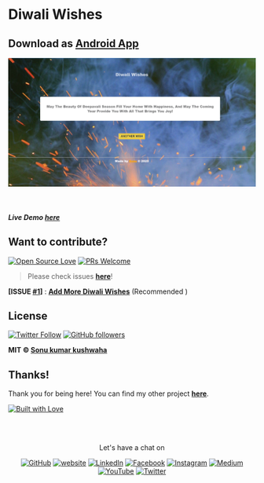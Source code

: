 # Diwali Wishes




## Download as [Android App](https://github.com/flyingsonu122/resources/releases/download/v1.0/Diwali-Wishes.apk)



![Diwali Wishes](./images/DiwaliWishes.png)

<br/>

##### Live Demo  [here](https://flyingsonu122.github.io/diwali-wishes/) 

## Want to contribute?

[![Open Source Love](https://badges.frapsoft.com/os/v2/open-source.svg?v=103)](https://github.com/flyingsonu122) [![PRs Welcome](https://img.shields.io/badge/PRs-welcome-brightgreen.svg?style=flat&logo=github)](https://github.com/flyingsonu122/Diwali-Wishes/pulls)

> Please check issues **[here](https://github.com/flyingsonu122/JSON/issues)**!

**[ISSUE [#1](https://github.com/flyingsonu122/JSON/issues/1)]** : **[Add More Diwali Wishes](https://github.com/flyingsonu122/JSON/issues/1)** (Recommended )

## License


[![Twitter Follow](https://img.shields.io/twitter/follow/sonukumarkush12.svg?style=social)](https://twitter.com/sonukumarkush12) [![GitHub followers](https://img.shields.io/github/followers/flyingsonu122.svg?label=Follow&style=social)](https://github.com/flyingsonu122/)

**MIT &copy; [Sonu kumar kushwaha]()**

## Thanks!

Thank you for being here! You can find my other project **[here](https://github.com/flyingsonu122?tab=repositories)**.

[![Built with Love](https://forthebadge.com/images/badges/built-with-love.svg)](https://linktr.ee/flyingsonu) 

<br><br>
<p align="center"> Let's have a chat on </p> 
<p align="center">
	<a href="https://github.com/flyingsonu122"><img src="https://img.shields.io/github/followers/flyingsonu122.svg?label=GitHub&style=social" alt="GitHub"></a>
	<a href="http://bit.ly/2YqcMNO"><img src="https://img.shields.io/badge/Website-blueviolet?style=flat&logo=google-chrome&logoColor=white&color=Black" alt="website"></a>
	<a href="https://www.linkedin.com/in/sonukumarkushwaha/"><img src="https://img.shields.io/badge/LinkedIn--_.svg?style=social&logo=linkedin" alt="LinkedIn"></a>
	<a href="https://www.facebook.com/sonukumarkushwaha736"><img src="https://img.shields.io/badge/Facebook--_.svg?style=social&logo=facebook" alt="Facebook"></a>
	<a href="https://www.instagram.com/flyingsonu736/"><img src="https://img.shields.io/badge/Instagram--_.svg?style=social&logo=instagram" alt="Instagram"></a>
	<a href="https://medium.com/@sonukumarkushwaha"><img src="https://img.shields.io/badge/Medium--_.svg?style=social&logo=medium" alt="Medium"></a>
	<a href="https://www.youtube.com/channel/UCugIYeIc-HzCp-SZxRwuQbA"><img src="https://img.shields.io/badge/YouTube--_.svg?style=social&logo=YouTube" alt="YouTube"></a>
	<a href="https://twitter.com/sonukumarkush12"><img src="https://img.shields.io/twitter/follow/sonukumarkush12?label=Follow&style=social" alt="Twitter"></a>
	
	
</p>


